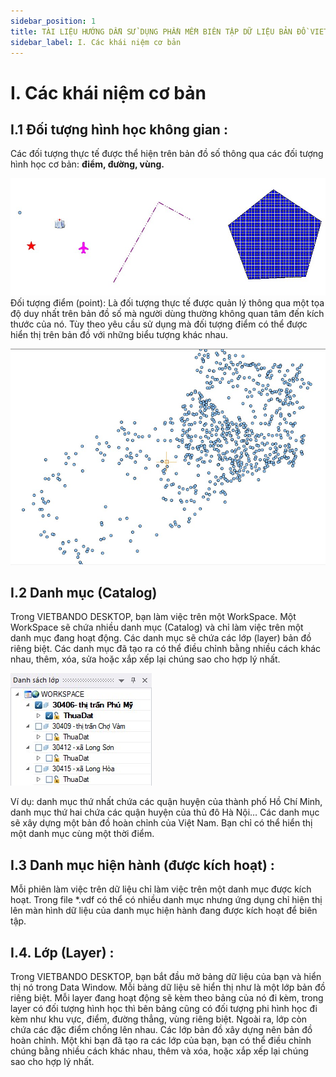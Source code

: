 ```yaml
---
sidebar_position: 1
title: TÀI LIỆU HƯỚNG DẪN SỬ DỤNG PHẦN MỀM BIÊN TẬP DỮ LIỆU BẢN ĐỒ VIETBANDO DESKTOP
sidebar_label: I. Các khái niệm cơ bản
---
```


#  I. Các khái niệm cơ bản
<!-- ##  I. Các khái niệm cơ bản -->
## I.1	Đối tượng hình học không gian :
Các đối tượng thực tế được thể hiện trên bản đồ số thông qua các đối tượng hình học cơ bản: **điểm, đường, vùng.**

![doi tuong hinh hoc khong gian](../imgs/doi_tuong_hinh_hoc_khong_gian.jpg)
Đối tượng điểm (point): Là đối tượng thực tế được quản lý thông qua một tọa độ duy nhất trên bản đồ số mà người dùng thường không quan tâm đến kích thước của nó. 
Tùy theo yêu cầu sử dụng mà đối tượng điểm có thể được hiển thị trên bản đồ với những biểu tượng khác nhau.

![doi tuong hinh hoc khong gian](../imgs/dthhkg2.jpg)

## I.2 Danh mục (Catalog)
Trong VIETBANDO DESKTOP, bạn làm việc trên một WorkSpace. Một WorkSpace sẽ chứa nhiều danh mục (Catalog) và chỉ làm việc trên một danh mục đang hoạt động. Các danh mục sẽ chứa các lớp (layer) bản đồ riêng biệt. Các danh mục đã tạo ra có thể điều chỉnh bằng nhiều cách khác nhau, thêm, xóa, sửa hoặc xắp xếp lại chúng sao cho hợp lý nhất.

![Danh muc](../imgs/danhmuc.jpg)

Ví dụ: danh mục thứ nhất chứa các quận huyện của thành phố Hồ Chí Minh, danh mục thứ hai chứa các quận huyện của thủ đô Hà Nội… Các danh mục sẽ xây dựng một bản đồ hoàn chỉnh của Việt Nam. Bạn chỉ có thể hiển thị một danh mục cùng một thời điểm.

## I.3 Danh mục hiện hành (được kích hoạt) :

Mỗi phiên làm việc trên dữ liệu chỉ làm việc trên một danh mục được kích hoạt. Trong file *.vdf có thể có nhiều danh mục nhưng ứng dụng chỉ hiện thị lên màn hình dữ liệu của danh mục hiện hành đang được kích hoạt để biên tập.

## I.4.	Lớp (Layer) :
Trong VIETBANDO DESKTOP, bạn bắt đầu mở bảng dữ liệu của bạn và hiển thị nó trong Data Window. Mỗi bảng dữ liệu sẽ hiển thị như là một lớp bản đồ riêng biệt. Mỗi layer đang hoạt động sẽ kèm theo bảng của nó đi kèm, trong layer có đối tượng hình học thì bên bảng cũng có đối tượng phi hình học đi kèm như khu vực, điểm, đường thẳng, vùng riêng biệt. Ngoài ra, lớp còn chứa các đặc điểm chồng lên nhau. Các lớp bản đồ xây dựng nên bản đồ hoàn chỉnh. Một khi bạn đã tạo ra các lớp của bạn, bạn có thể điều chỉnh chúng bằng nhiều cách khác nhau, thêm và xóa, hoặc xắp xếp lại chúng sao cho hợp lý nhất.